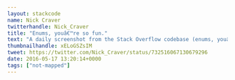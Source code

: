 ```yaml
---
layout: stackcode
name: Nick Craver
twitterhandle: Nick_Craver
title: "Enums, youâ€™re so fun."
text: "A daily screenshot from the Stack Overflow codebase (enums, youâ€™re so fun). "
thumbnailhandle: xELoGSZsIM
tweet: https://twitter.com/Nick_Craver/status/732516067130679296
date: 2016-05-17 13:20:14+0000
tags: ["not-mapped"]
---
```

